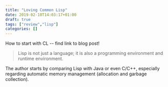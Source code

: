 ```yaml
---
title: "Loving Common Lisp"
date: 2019-02-10T14:03:17+01:00
draft: true
tags: ["review","lisp"]
categories: []
---
```


<!--more-->

How to start with CL -- find link to blog post!

> Lisp is not just a language; it is also a programming environment and runtime environment.

The author starts by comparing Lisp with Java or even C/C++, especially regarding automatic memory management (allocation and garbage collection).
